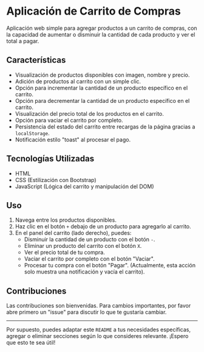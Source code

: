 # Aplicación de Carrito de Compras

Aplicación web simple para agregar productos a un carrito de compras, con la capacidad de aumentar o disminuir la cantidad de cada producto y ver el total a pagar.

## Características

- Visualización de productos disponibles con imagen, nombre y precio.
- Adición de productos al carrito con un simple clic.
- Opción para incrementar la cantidad de un producto específico en el carrito.
- Opción para decrementar la cantidad de un producto específico en el carrito.
- Visualización del precio total de los productos en el carrito.
- Opción para vaciar el carrito por completo.
- Persistencia del estado del carrito entre recargas de la página gracias a `localStorage`.
- Notificación estilo "toast" al procesar el pago.

## Tecnologías Utilizadas

- HTML
- CSS (Estilización con Bootstrap)
- JavaScript (Lógica del carrito y manipulación del DOM)

## Uso

1. Navega entre los productos disponibles.
2. Haz clic en el botón `+` debajo de un producto para agregarlo al carrito.
3. En el panel del carrito (lado derecho), puedes:
   - Disminuir la cantidad de un producto con el botón `-`.
   - Eliminar un producto del carrito con el botón `X`.
   - Ver el precio total de tu compra.
   - Vaciar el carrito por completo con el botón "Vaciar".
   - Procesar tu compra con el botón "Pagar". (Actualmente, esta acción solo muestra una notificación y vacía el carrito).

## Contribuciones

Las contribuciones son bienvenidas. Para cambios importantes, por favor abre primero un "issue" para discutir lo que te gustaría cambiar.

---

Por supuesto, puedes adaptar este `README` a tus necesidades específicas, agregar o eliminar secciones según lo que consideres relevante. ¡Espero que esto te sea útil!